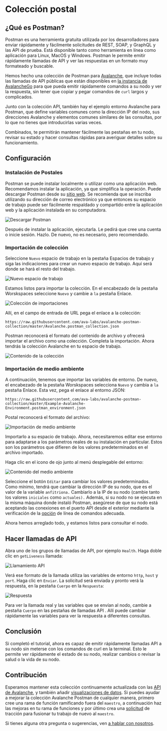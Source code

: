 # Colección postal

## ¿Qué es Postman?

Postman es una herramienta gratuita utilizada por los desarrolladores para enviar rápidamente y fácilmente solicitudes de REST, SOAP, y GraphQL y las API de prueba. Está disponible tanto como herramienta en línea como aplicación para Linux, MacOS y Windows. Postman le permite emitir rápidamente llamadas de API y ver las respuestas en un formato muy formateado y buscable.

Hemos hecho una colección de Postman para [Avalanche](https://docs.avax.network), que incluye todas las llamadas de API públicas que están disponibles en [la instancia de AvalancheGo](../release-notes/avalanchego.md) para que pueda emitir rápidamente comandos a su nodo y ver la respuesta, sin tener que copiar y pegar comandos de `curl` largos y complicados.

Junto con la colección API, también hay el ejemplo entorno Avalanche para Postman, que define variables comunes como la dirección IP del nodo, sus direcciones Avalanche y elementos comunes similares de las consultas, por lo que no tienes que introducirlas varias veces.

Combinados, te permitirán mantener fácilmente las pestañas en tu nodo, revisar su estado y hacer consultas rápidas para averiguar detalles sobre su funcionamiento.

## Configuración

### Instalación de Postales

Postman se puede instalar localmente o utilizar como una aplicación web. Recomendamos instalar la aplicación, ya que simplifica la operación. Puede descargar Postman desde su [sitio web](https://www.postman.com/downloads/). Se recomienda que se inscriba utilizando su dirección de correo electrónico ya que entonces su espacio de trabajo puede ser fácilmente respaldado y compartido entre la aplicación web y la aplicación instalada en su computadora.

![Descargar Postman](../../.gitbook/assets/postman_01_download.png)

Después de instalar la aplicación, ejecutarla. Le pedirá que cree una cuenta o inicie sesión. Hazlo. De nuevo, no es necesario, pero recomendado.

### Importación de colección

Seleccione `Nuevo` espacio de trabajo en la pestaña Espacios de trabajo y siga las indicaciones para crear un nuevo espacio de trabajo. Aquí será donde se hará el resto del trabajo.

![Nuevo espacio de trabajo](../../.gitbook/assets/postman_02_workspace.png)

Estamos listos para importar la colección. En el encabezado de la pestaña Worskspaces seleccione `Nuevo` y cambie a `la` pestaña Enlace.

![Colección de importaciones](../../.gitbook/assets/postman_03_import.png)

Allí, en el campo de entrada de URL pega el enlace a la colección:

```text
https://raw.githubusercontent.com/ava-labs/avalanche-postman-collection/master/Avalanche.postman_collection.json
```

Postman reconocerá el formato del contenido de archivo y ofrecerá importar el archivo como una colección. Completa la importación. Ahora tendrás la colección Avalanche en tu espacio de trabajo.

![Contenido de la colección](../../.gitbook/assets/postman_04_collection.png)

### Importación de medio ambiente

A continuación, tenemos que importar las variables de entorno. De nuevo, el encabezado de la pestaña Worskspaces selecciona `Nuevo` y cambia a `la` pestaña Enlace. Esta vez, pega el enlace al entorno JSON:

```text
https://raw.githubusercontent.com/ava-labs/avalanche-postman-collection/master/Example-Avalanche-Environment.postman_environment.json
```

Postal reconocerá el formato del archivo:

![Importación de medio ambiente](../../.gitbook/assets/postman_05_environment.png)

Importarlo a su espacio de trabajo. Ahora, necesitaremos editar ese entorno para adaptarse a los parámetros reales de su instalación en particular. Estos son los parámetros que difieren de los valores predeterminados en el archivo importado.

Haga clic en el icono de ojo junto al menú desplegable del entorno:

![Contenido del medio ambiente](../../.gitbook/assets/postman_06_variables.png)

Seleccione el botón `Editar` para cambiar los valores predeterminados. Como mínimo, tendrá que cambiar la dirección IP de su nodo, que es el valor de la variable `anfitriona.` Cambiarlo a la IP de su nodo \(cambie tanto los valores `iniciales` como `actuales).` Además, si su nodo no se ejecuta en la misma máquina donde instaló Postman, asegúrese de que su nodo está aceptando las conexiones en el puerto API desde el exterior mediante la verificación de la [opción](../references/command-line-interface.md#http-server) de línea de comandos adecuada.

Ahora hemos arreglado todo, y estamos listos para consultar el nodo.

## Hacer llamadas de API

Abra uno de los grupos de llamadas de API, por ejemplo `Health`. Haga doble clic en `getLiveness` llamada:

![Llamamiento API](../../.gitbook/assets/postman_07_making_calls.png)

Verá ese formato de la llamada utiliza las variables de entorno `http`, `host` y `port`. Haga clic en `Enviar`. La solicitud será enviada y pronto verá la respuesta, en la pestaña `Cuerpo` en la `Respuesta`:

![Respuesta](../../.gitbook/assets/postman_08_response.png)

Para ver la llamada real y las variables que se envían al nodo, cambie a pestaña `Cuerpo` en las pestañas de llamadas API . Allí puede cambiar rápidamente las variables para ver la respuesta a diferentes consultas.

## Conclusión

Si completó el tutorial, ahora es capaz de emitir rápidamente llamadas API a su nodo sin meterse con los comandos de curl en la terminal. Esto le permite ver rápidamente el estado de su nodo, realizar cambios o revisar la salud o la vida de su nodo.

## Contribución

Esperamos mantener esta colección continuamente actualizada con las [API de Avalanche](https://docs.avax.network/build/avalanchego-apis), y también añadir [visualizaciones de datos](https://learning.postman.com/docs/sending-requests/visualizer/#visualizing-response-data). Si puedes ayudar a mejorar la colección Avalanche Postman de cualquier manera, primero cree una rama de función ramificando fuera del `maestro`, a continuación haz las mejoras en tu rama de funciones y por último crea una [solicitud](https://github.com/ava-labs/avalanche-docs/pulls) de tracción para fusionar tu trabajo de nuevo al `maestro`.

Si tienes alguna otra pregunta o sugerencias, ven [a hablar con nosotros](https://chat.avalabs.org/).

